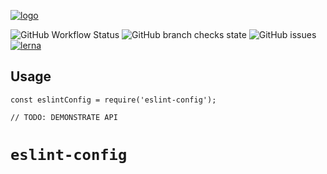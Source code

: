 [![logo](https://keithboice.github.io/.github/assets/logo.png)](https://raw.githubusercontent.com/keithboice/.github/docs/assets/logo.png)

![GitHub Workflow Status](https://img.shields.io/github/workflow/status/keithboice/package_base/ci?style=for-the-badge) ![GitHub branch checks state](https://img.shields.io/github/checks-status/keithboice/package_base/main?style=for-the-badge) ![GitHub issues](https://img.shields.io/github/issues-raw/keithboice/package_base?style=for-the-badge) [![lerna](https://img.shields.io/badge/maintained%20with-lerna-cc00ff.svg?style=for-the-badge)](https://lerna.js.org/)


## Usage

```
const eslintConfig = require('eslint-config');

// TODO: DEMONSTRATE API
```




# `eslint-config`
